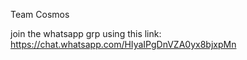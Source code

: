 Team Cosmos  

join the whatsapp grp using this link:
https://chat.whatsapp.com/HIyaIPgDnVZA0yx8bjxpMn

